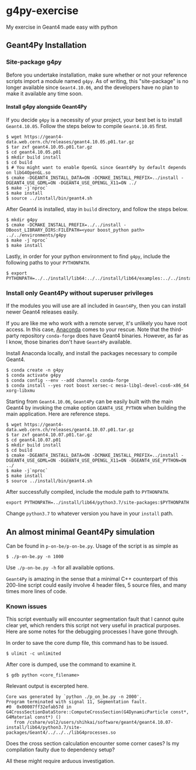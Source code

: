 # g4py-exercise
My exercise in Geant4 made easy with python

## Geant4Py Installation
### Site-package g4py
Before you undertake installation, make sure whether or not your reference scripts import a module named `g4py`. As of writing, this "site-package" is no longer available since `Geant4.10.06`, and the developers have no plan to make it available any time soon.
#### Install g4py alongside Geant4Py
If you decide `g4py` is a necessity of your project, your best bet is to install `Geant4.10.05`. Follow the steps below to compile `Geant4.10.05` first.
```
$ wget https://geant4-data.web.cern.ch/releases/geant4.10.05.p01.tar.gz
$ tar zxf geant4.10.05.p01.tar.gz
$ cd geant4.10.05.p01
$ mkdir build install
$ cd build
$ # You might want to enable OpenGL since Geant4Py by default depends on libG4OpenGL.so
$ cmake -DGEANT4_INSTALL_DATA=ON -DCMAKE_INSTALL_PREFIX=../install -DGEANT4_USE_GDML=ON -DGEANT4_USE_OPENGL_X11=ON ../
$ make -j`nproc`
$ make install
$ source ../install/bin/geant4.sh
```
After Geant4 is installed, stay in `build` directory, and follow the steps below.
```
$ mkdir g4py
$ cmake -DCMAKE_INSTALL_PREFIX=../../install -DBoost_LIBRARY_DIRS:FILEPATH=<your boost_python path> ../../environments/g4py
$ make -j`nproc`
$ make install
```
Lastly, in order for your python environment to find `g4py`, include the following paths to your `PYTHONPATH`.
```
$ export PYTHONPATH=../../install/lib64:../../install/lib64/examples:../../install/lib64/tests:$PYTHONPATH
```
### Install only Geant4Py without superuser privileges
If the modules you will use are all included in `Geant4Py`, then you can install newer Geant4 releases easily.

If you are like me who work with a remote server, it's unlikely you have root access. In this case, [Anaconda](https://www.anaconda.com/products/individual) comes to your rescue. Note that the third-party repository `conda-forge` does have Geant4 binaries. However, as far as I know, those binaries don't have `Geant4Py` available.

Install Anaconda locally, and install the packages necessary to compile Geant4.
```
$ conda create -n g4py
$ conda activate g4py
$ conda config --env --add channels conda-forge
$ conda install --yes root boost xersec-c mesa-libgl-devel-cos6-x86_64 xorg-libxmu
```
Starting from `Geant4.10.06`, `Geant4Py` can be easily built with the main Geant4 by invoking the cmake option `GEANT4_USE_PYTHON` when building the main application. Here are reference steps.
```
$ wget https://geant4-data.web.cern.ch/releases/geant4.10.07.p01.tar.gz
$ tar zxf geant4.10.07.p01.tar.gz
$ cd geant4.10.07.p01
$ mkdir build install
$ cd build
$ cmake -DGEANT4_INSTALL_DATA=ON -DCMAKE_INSTALL_PREFIX=../install -DGEANT4_USE_GDML=ON -DGEANT4_USE_OPENGL_X11=ON -DGEANT4_USE_PYTHON=ON ../
$ make -j`nproc`
$ make install
$ source ../install/bin/geant4.sh
```
After successfully compiled, include the module path to `PYTHONPATH`.
```
export PYTHONPATH=../install/lib64/python3.7/site-packages:$PYTHONPATH
```
Change `python3.7` to whatever version you have in your `install` path.

## An almost minimal Geant4Py simulation
Can be found in `p-on-be/p-on-be.py`.
Usage of the script is as simple as
```
$ ./p-on-be.py -n 1000
```
Use `./p-on-be.py -h` for all available options.

`Geant4Py` is amazing in the sense that a minimal C++ counterpart of this 200-line script could easily involve 4 header files, 5 source files, and many times more lines of code.

### Known issues
This script eventually will encounter segmentation fault that I cannot quite clear yet, which renders this script not very useful in practical purposes.
Here are some notes for the debugging processes I have gone through.

In order to save the core dump file, this command has to be issued.
```
$ ulimit -c unlimited
```
After core is dumped, use the command to examine it.
```
$ gdb python <core_filename>
```
Relevant output is excerpted here.
```
Core was generated by `python ./p_on_be.py -n 2000'.
Program terminated with signal 11, Segmentation fault.
#0  0x00007ff32efab57d in G4CrossSectionDataStore::ComputeCrossSection(G4DynamicParticle const*, G4Material const*) ()
   from /cshare/vol2/users/shihkai/software/geant4/geant4.10.07-install/lib64/python3.7/site-packages/Geant4/../../../libG4processes.so
```
Does the cross section calculation encounter some corner cases? Is my compilation faulty due to dependency setup?

All these might require arduous investigation.
